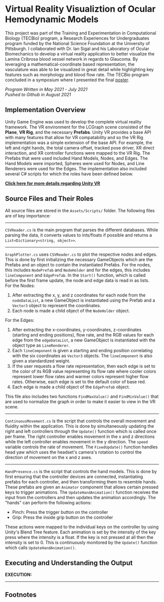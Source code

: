 # Virtual Reality Visualiztion of Ocular Hemodynamic Models
This project was part of the Training and Experimentation in Computational Biology (TECBio) program, a Research Experiences for Undergraduates program funded by the National Science Foundation at the University of Pittsburgh. I collaborated with Dr. Ian Sigal and his Laboratory of Ocular Biomechanics to develop a virtual reality application to better visualize the Lamina Cribrosa blood vessel network in regards to Glaucoma. By leveraging a mathematical-coordinate based representation, the vasculature was able to be visualized in great detail while highlighting key features such as morphology and blood flow rate. The TECBio program concluded in a symposium where I presented the final [poster](https://drive.google.com/file/d/129E8023Ujuc2VJ1I9BCYn-55cDtdfcPB/view).

*Program Written in May 2021 - July 2021*  
*Pushed to Github in August 2021*


## Implementation Overview

Unity Game Engine was used to develop the complete virtual reality framework. The VR environment for the LCGraph scene consisted of the **Plane**, **VR Rig**, and the necessary **Prefabs**. Unity VR provides a base API with many features that allow for VR compatability and so the VR Rig implementation was a simple extension of the base API. For example, the left and right hands, the total camera offset, tracked pose driver, XR direct interaction, and XR controller functions were mapped to the VR Rig. The Prefabs that were used included Hand Models, Nodes, and Edges. The Hand Models were imported, Spheres were used for Nodes, and Line Renderers were used for the Edges. The implementation also included several C# scripts for which the roles have been defined below.

**[Click here for more details regarding Unity VR](https://docs.unity3d.com/540/Documentation/Manual/VROverview.html)**


## Source Files and Their Roles

All source files are stored in the `Assets/Scripts/` folder. The following files are of key importance:

---

`CSVReader.cs` is the main program that parses the different databases. While parsing the data, it converts values to ints/floats if possible and returns a `List<Dictionary<string, object>>`. 

---

`GraphPlotter.cs` uses `CSVReader.cs` to plot the respective nodes and edges. This is done by first initializing the necessary GameObjects which are the Prefabs and an object to contain the instantiated Prefabs. For the nodes, this includes `NodePrefab` and `NodeHolder` and for the edges, this includes `lineComponent` and `EdgePrefab`. In the `Start()` function, which is called before the first frame update, the node and edge data is read in as lists.<br>
For the Nodes:
1. After extracting the x, y, and z coordinates for each node from the `nodeDataList`, a new GameObject is instantiated using the Prefab and a `Vector3` object to represent the coordinates.
2. Each node is made a child object of the `NodeHolder` object.

For the Edges:
1. After extracting the x-coordinates, y-coordinates, z-coordinates (starting and ending positions), flow rate, and the RGB values for each edge from the `edgeDataList`, a new GameObject is instantiated with the object type as `LineRenderer`. 
2. Each `lineComponent` is given a starting and ending position correlating with the six coordinates as `Vector3` objects. The `lineComponent` is also given a standardized weight. 
3. If the user requests a flow rate representation, then each edge is set to the color of its RGB value representing its flow rate where cooler colors represent lower flow rates and warmer colors represent higher flow rates. Otherwise, each edge is set to the default color of base red. 
4. Each edge is made a child object of the `EdgePrefab` object.

This file also includes two functions `FindMaxValue()` and `FindMinValue()` that are used to normalize the graph in order to make it easier to view in the VR scene.

---

`ContinuousMovement.cs` is the script that controls the overall movement and fluidity within the application. This is done by simultaneously updating the right and left controllers through the `Update()` function which is called once per frame. The right controller enables movement in the x and z directions while the left controller enables movement in the y direction. The `speed` variable controls the rate of movement. The `FixedUpdate()` function handles head yaw which uses the headset's camera's rotation to control the direction of movement on the x and z axes.

---

`HandPresence.cs` is the script that controls the hand models. This is done by first ensuring that the controller devices are connected, instantiating prefabs for each controller, and then transforming them to resemble hands. These prefabs are given an `Animator` component that allows certain pressed keys to trigger animations. The `UpdateHandAnimation()` function receives the input from the controllers and then updates the animation accordingly. The "hands" can perform the following actions:
* Pinch: Press the trigger button on the controller
* Grip: Press the inside grip button on the controller

These actions were mapped to the individual keys on the controller by using Unity's Blend Tree feature. Each animation is set by the intensity of the key press where the intensity is a float. If the key is not pressed at all then the intensity is set to 0. This is continuously monitored by the `Update()` function which calls `UpdateHandAnimation()`.

## Executing and Understanding the Output

**EXECUTION:**

***

## Footnotes

